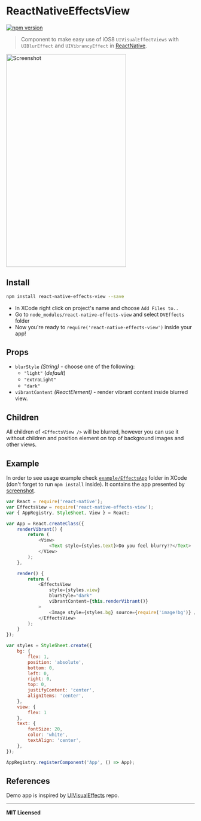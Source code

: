 # ReactNativeEffectsView

[![npm version](http://badge.fury.io/js/react-native-effects-view.svg)](http://badge.fury.io/js/react-native-effects-view)

> Component to make easy use of iOS8 `UIVisualEffectViews` with `UIBlurEffect` and `UIVibrancyEffect` in [ReactNative](http://facebook.github.io/react-native).

<img src="https://raw.githubusercontent.com/voronianski/react-native-effects-view/master/example/UIVisualEffects.png" width="320" height="568" alt="Screenshot">

## Install

```bash
npm install react-native-effects-view --save
```

- In XCode right click on project's name and choose `Add Files to..`
- Go to `node_modules/react-native-effects-view` and select `DVEffects` folder
- Now you're ready to `require('react-native-effects-view')` inside your app!

## Props

- `blurStyle` _(String)_ - choose one of the following:
    - `"light"` (_default_)
    - `"extraLight"`
    - `"dark"`
- `vibrantContent` _(ReactElement)_ - render vibrant content inside blurred view.

## Children

All children of `<EffectsView />` will be blurred, however you can use it without children and position element on top of background images and other views.

## Example

In order to see usage example check [`example/EffectsApp`](https://github.com/voronianski/react-native-effects-view/tree/master/example/EffectsApp) folder in XCode (don't forget to run `npm install` inside). It contains the app presented by [screenshot](https://raw.githubusercontent.com/voronianski/react-native-effects-view/master/example/UIVisualEffects.png).

```javascript
var React = require('react-native');
var EffectsView = require('react-native-effects-view');
var { AppRegistry, StyleSheet, View } = React;

var App = React.createClass({
    renderVibrant() {
        return (
            <View>
                <Text style={styles.text}>Do you feel blurry??</Text>
            </View>
        );
    },

    render() {
        return (
            <EffectsView 
                style={styles.view} 
                blurStyle="dark" 
                vibrantContent={this.renderVibrant()}
            >
                <Image style={styles.bg} source={require('image!bg')} />
            </EffectsView>
        );
    }
});

var styles = StyleSheet.create({
    bg: {
        flex: 1,
        position: 'absolute',
        bottom: 0,
        left: 0,
        right: 0,
        top: 0,
        justifyContent: 'center',
        alignItems: 'center',
    },
    view: {
        flex: 1
    },
    text: {
        fontSize: 20,
        color: 'white',
        textAlign: 'center',
    },
});

AppRegistry.registerComponent('App', () => App);
```

## References

Demo app is inspired by [UIVisualEffects](https://github.com/ide/UIVisualEffects) repo.

---

**MIT Licensed**
